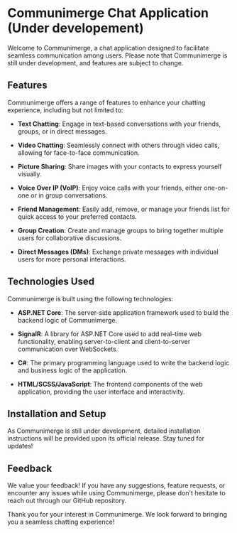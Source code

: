 # Communimerge Chat Application (Under developement)

Welcome to Communimerge, a chat application designed to facilitate seamless communication among users. Please note that Communimerge is still under development, and features are subject to change. 

## Features
Communimerge offers a range of features to enhance your chatting experience, including but not limited to:

- **Text Chatting**: Engage in text-based conversations with your friends, groups, or in direct messages.
  
- **Video Chatting**: Seamlessly connect with others through video calls, allowing for face-to-face communication.

- **Picture Sharing**: Share images with your contacts to express yourself visually.

- **Voice Over IP (VoIP)**: Enjoy voice calls with your friends, either one-on-one or in group conversations.

- **Friend Management**: Easily add, remove, or manage your friends list for quick access to your preferred contacts.

- **Group Creation**: Create and manage groups to bring together multiple users for collaborative discussions.

- **Direct Messages (DMs)**: Exchange private messages with individual users for more personal interactions.

## Technologies Used
Communimerge is built using the following technologies:

- **ASP.NET Core**: The server-side application framework used to build the backend logic of Communimerge.

- **SignalR**: A library for ASP.NET Core used to add real-time web functionality, enabling server-to-client and client-to-server communication over WebSockets.

- **C#**: The primary programming language used to write the backend logic and business logic of the application.

- **HTML/SCSS/JavaScript**: The frontend components of the web application, providing the user interface and interactivity.

## Installation and Setup
As Communimerge is still under development, detailed installation instructions will be provided upon its official release. Stay tuned for updates!

## Feedback
We value your feedback! If you have any suggestions, feature requests, or encounter any issues while using Communimerge, please don't hesitate to reach out through our GitHub repository.

Thank you for your interest in Communimerge. We look forward to bringing you a seamless chatting experience!
